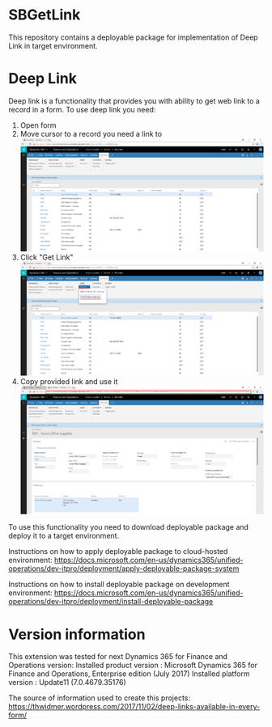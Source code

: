 # SBGetLink
This repository contains a deployable package for implementation of Deep Link in target environment.

# Deep Link
Deep link is a functionality that provides you with ability to get web link to a record in a form.
To use deep link you need:
1. Open form
2. Move cursor to a record you need a link to
![Choose Record](https://raw.githubusercontent.com/SmartBusinessLLC/SBGetLink/master/Screenshot_7.png)
3. Click "Get Link"
![Click Get Link](https://raw.githubusercontent.com/SmartBusinessLLC/SBGetLink/master/Screenshot_8.png)
4. Copy provided link and use it
![Use link](https://raw.githubusercontent.com/SmartBusinessLLC/SBGetLink/master/Screenshot_9.png)

To use this functionality you need to download deployable package and deploy it to a target environment.

Instructions on how to apply deployable package to cloud-hosted environment: https://docs.microsoft.com/en-us/dynamics365/unified-operations/dev-itpro/deployment/apply-deployable-package-system

Instructions on how to install deployable package on development environment: https://docs.microsoft.com/en-us/dynamics365/unified-operations/dev-itpro/deployment/install-deployable-package

# Version information
This extension was tested for next Dynamics 365 for Finance and Operations version:
Installed product version : Microsoft Dynamics 365 for Finance and Operations, Enterprise edition (July 2017)
Installed platform version : Update11 (7.0.4679.35176)

The source of information used to create this projects: https://thwidmer.wordpress.com/2017/11/02/deep-links-available-in-every-form/
